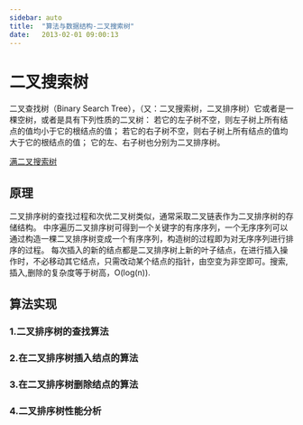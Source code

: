 ```yaml
---
sidebar: auto
title:  "算法与数据结构-二叉搜索树"
date:   2013-02-01 09:00:13
---
```


# 二叉搜索树 #
二叉查找树（Binary Search Tree），（又：二叉搜索树，二叉排序树）它或者是一棵空树，或者是具有下列性质的二叉树： 若它的左子树不空，则左子树上所有结点的值均小于它的根结点的值； 若它的右子树不空，则右子树上所有结点的值均大于它的根结点的值； 它的左、右子树也分别为二叉排序树。

<!--more-->

[满二叉搜索树](/img/bst.png)

## 原理 ##
二叉排序树的查找过程和次优二叉树类似，通常采取二叉链表作为二叉排序树的存储结构。
中序遍历二叉排序树可得到一个关键字的有序序列，一个无序序列可以通过构造一棵二叉排序树变成一个有序序列，构造树的过程即为对无序序列进行排序的过程。
每次插入的新的结点都是二叉排序树上新的叶子结点，在进行插入操作时，不必移动其它结点，只需改动某个结点的指针，由空变为非空即可。搜索,插入,删除的复杂度等于树高，O(log(n)).

## 算法实现 ##
### 1.二叉排序树的查找算法 ### 

### 2.在二叉排序树插入结点的算法 ### 

### 3.在二叉排序树删除结点的算法 ### 

### 4.二叉排序树性能分析 ### 





